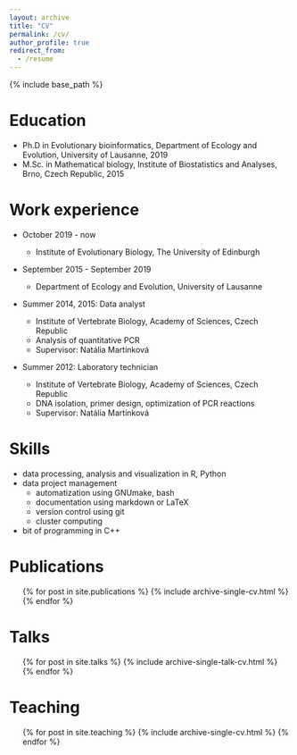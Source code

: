 ```yaml
---
layout: archive
title: "CV"
permalink: /cv/
author_profile: true
redirect_from:
  - /resume
---
```


{% include base_path %}

Education
======

* Ph.D in Evolutionary bioinformatics, Department of Ecology and Evolution, University of Lausanne, 2019
* M.Sc. in Mathematical biology, Institute of Biostatistics and Analyses, Brno, Czech Republic, 2015

Work experience
======

* October 2019 - now
  * Institute of Evolutionary Biology, The University of Edinburgh

* September 2015 - September 2019
  * Department of Ecology and Evolution, University of Lausanne

* Summer 2014, 2015: Data analyst
  * Institute of Vertebrate Biology, Academy of Sciences, Czech Republic
  * Analysis of quantitative PCR
  * Supervisor: Natália Martínková

* Summer 2012: Laboratory technician
  * Institute of Vertebrate Biology, Academy of Sciences, Czech Republic
  * DNA isolation, primer design, optimization of PCR reactions
  * Supervisor: Natália Martínková

Skills
======
* data processing, analysis and visualization in R, Python
* data project management
  * automatization using GNUmake, bash
  * documentation using markdown or LaTeX
  * version control using git
  * cluster computing
* bit of programming in C++

Publications
======
  <ul>{% for post in site.publications %}
    {% include archive-single-cv.html %}
  {% endfor %}</ul>

Talks
======
  <ul>{% for post in site.talks %}
    {% include archive-single-talk-cv.html %}
  {% endfor %}</ul>

Teaching
======
  <ul>{% for post in site.teaching %}
    {% include archive-single-cv.html %}
  {% endfor %}</ul>
